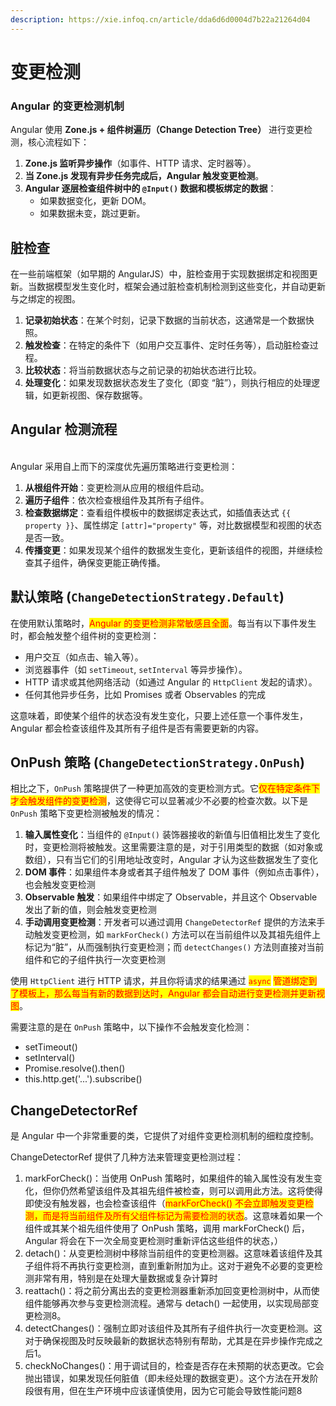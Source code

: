 ```yaml
---
description: https://xie.infoq.cn/article/dda6d6d0004d7b22a21264d04
---
```


# 变更检测

### **Angular 的变更检测机制**

Angular 使用 **Zone.js + 组件树遍历（Change Detection Tree）** 进行变更检测，核心流程如下：

1. **Zone.js 监听异步操作**（如事件、HTTP 请求、定时器等）。
2. **当 Zone.js 发现有异步任务完成后，Angular 触发变更检测**。
3. **Angular 逐层检查组件树中的 `@Input()` 数据和模板绑定的数据**：
   * 如果数据变化，更新 DOM。
   * 如果数据未变，跳过更新。

## 脏检查

在一些前端框架（如早期的 AngularJS）中，脏检查用于实现数据绑定和视图更新。当数据模型发生变化时，框架会通过脏检查机制检测到这些变化，并自动更新与之绑定的视图。

1. **记录初始状态**：在某个时刻，记录下数据的当前状态，这通常是一个数据快照。
2. **触发检查**：在特定的条件下（如用户交互事件、定时任务等），启动脏检查过程。
3. **比较状态**：将当前数据状态与之前记录的初始状态进行比较。
4. **处理变化**：如果发现数据状态发生了变化（即变 “脏”），则执行相应的处理逻辑，如更新视图、保存数据等。

## Angular 检测流程

\
Angular 采用自上而下的深度优先遍历策略进行变更检测：

1. **从根组件开始**：变更检测从应用的根组件启动。
2. **遍历子组件**：依次检查根组件及其所有子组件。
3. **检查数据绑定**：查看组件模板中的数据绑定表达式，如插值表达式 `{{ property }}`、属性绑定 `[attr]="property"` 等，对比数据模型和视图的状态是否一致。
4. **传播变更**：如果发现某个组件的数据发生变化，更新该组件的视图，并继续检查其子组件，确保变更能正确传播。

## 默认策略 (`ChangeDetectionStrategy.Default`)

在使用默认策略时，<mark style="color:red;">Angular 的变更检测非常敏感且全面</mark>。每当有以下事件发生时，都会触发整个组件树的变更检测：

* 用户交互（如点击、输入等）。
* 浏览器事件（如 `setTimeout`, `setInterval` 等异步操作）。
* HTTP 请求或其他网络活动（如通过 Angular 的 `HttpClient` 发起的请求）。
* 任何其他异步任务，比如 Promises 或者 Observables 的完成&#x20;

这意味着，即使某个组件的状态没有发生变化，只要上述任意一个事件发生，Angular 都会检查该组件及其所有子组件是否有需要更新的内容。

## OnPush 策略 (`ChangeDetectionStrategy.OnPush`)

相比之下，`OnPush` 策略提供了一种更加高效的变更检测方式。它<mark style="color:red;">仅在特定条件下才会触发组件的变更检测</mark>，这使得它可以显著减少不必要的检查次数。以下是 `OnPush` 策略下变更检测被触发的情况：

1. **输入属性变化**：当组件的 `@Input()` 装饰器接收的新值与旧值相比发生了变化时，变更检测将被触发。这里需要注意的是，对于引用类型的数据（如对象或数组），只有当它们的引用地址改变时，Angular 才认为这些数据发生了变化
2. **DOM 事件**：如果组件本身或者其子组件触发了 DOM 事件（例如点击事件），也会触发变更检测
3. **Observable 触发**：如果组件中绑定了 Observable，并且这个 Observable 发出了新的值，则会触发变更检测
4. **手动调用变更检测**：开发者可以通过调用 `ChangeDetectorRef` 提供的方法来手动触发变更检测，如 `markForCheck()` 方法可以在当前组件以及其祖先组件上标记为“脏”，从而强制执行变更检测；而 `detectChanges()` 方法则直接对当前组件和它的子组件执行一次变更检测

&#x20;使用 `HttpClient` 进行 HTTP 请求，并且你将请求的结果通过 <mark style="color:red;">`async`</mark> <mark style="color:red;"></mark><mark style="color:red;">管道绑定到了模板上，那么每当有新的数据到达时，Angular 都会自动进行变更检测并更新视图</mark>。

需要注意的是在 `OnPush` 策略中，以下操作不会触发变化检测：

* setTimeout()
* setInterval()
* Promise.resolve().then()
* this.http.get('...').subscribe()

## ChangeDetectorRef&#x20;

是 Angular 中一个非常重要的类，它提供了对组件变更检测机制的细粒度控制。

ChangeDetectorRef 提供了几种方法来管理变更检测过程：

1. markForCheck()：当使用 OnPush 策略时，如果组件的输入属性没有发生变化，但你仍然希望该组件及其祖先组件被检查，则可以调用此方法。这将使得即使没有触发器，也会检查该组件（<mark style="color:red;">markForCheck() 不会立即触发变更检测，而是将当前组件及所有父组件标记为需要检测的状态</mark>。这意味着如果一个组件或其某个祖先组件使用了 OnPush 策略，调用 markForCheck() 后，Angular 将会在下一次全局变更检测时重新评估这些组件的状态，）
2. detach()：从变更检测树中移除当前组件的变更检测器。这意味着该组件及其子组件将不再执行变更检测，直到重新附加为止。这对于避免不必要的变更检测非常有用，特别是在处理大量数据或复杂计算时
3. reattach()：将之前分离出去的变更检测器重新添加回变更检测树中，从而使组件能够再次参与变更检测流程。通常与 detach() 一起使用，以实现局部变更检测8。
4. detectChanges()：强制立即对该组件及其所有子组件执行一次变更检测。这对于确保视图及时反映最新的数据状态特别有帮助，尤其是在异步操作完成之后1。
5. checkNoChanges()：用于调试目的，检查是否存在未预期的状态更改。它会抛出错误，如果发现任何脏值（即未经处理的数据变更）。这个方法在开发阶段很有用，但在生产环境中应该谨慎使用，因为它可能会导致性能问题8
